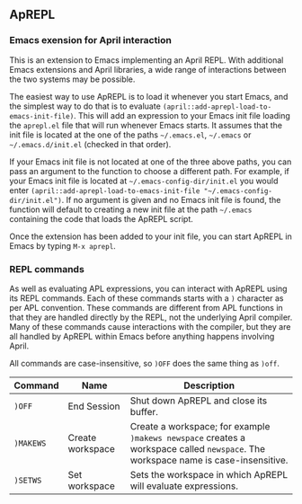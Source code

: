 <!-- TITLE/ -->

## ApREPL

<!-- /TITLE -->

### Emacs exension for April interaction

This is an extension to Emacs implementing an April REPL. With additional Emacs extensions and April libraries, a wide range of interactions between the two systems may be possible.

The easiest way to use ApREPL is to load it whenever you start Emacs, and the simplest way to do that is to evaluate `(april::add-aprepl-load-to-emacs-init-file)`. This will add an expression to your Emacs init file loading the `aprepl.el` file that will run whenever Emacs starts. It assumes that the init file is located at the one of the paths `~/.emacs.el`, `~/.emacs` or `~/.emacs.d/init.el` (checked in that order).

If your Emacs init file is not located at one of the three above paths, you can pass an argument to the function to choose a different path. For example, if your Emacs init file is located at `~/.emacs-config-dir/init.el` you would enter `(april::add-aprepl-load-to-emacs-init-file "~/.emacs-config-dir/init.el")`. If no argument is given and no Emacs init file is found, the function will default to creating a new init file at the path `~/.emacs` containing the code that loads the ApREPL script.

Once the extension has been added to your init file, you can start ApREPL in Emacs by typing `M-x aprepl`.

### REPL commands

As well as evaluating APL expressions, you can interact with ApREPL using its REPL commands. Each of these commands starts with a `)` character as per APL convention. These commands are different from APL functions in that they are handled directly by the REPL, not the underlying April compiler. Many of these commands cause interactions with the compiler, but they are all handled by ApREPL within Emacs before anything happens involving April.

All commands are case-insensitive, so `)OFF` does the same thing as `)off`.

|Command|Name                |Description|
|----------|--------------------|-----------|
|`)OFF`    |End Session         |Shut down ApREPL and close its buffer.|
|`)MAKEWS` |Create workspace    |Create a workspace; for example `)makews newspace` creates a workspace called `newspace`. The workspace name is case-insensitive.|
|`)SETWS`  |Set workspace       |Sets the workspace in which ApREPL will evaluate expressions.|
